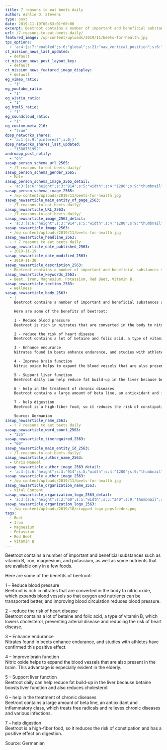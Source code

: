```yaml
---
title: 7 reasons to eat beets daily
author: Ashlie D. Stevens
type: post
date: 2019-11-19T06:53:01+00:00
excerpt: Beetroot contains a number of important and beneficial substances such as vitamin B, iron, magnesium, and potassium, as well as some nutrients that are available only in a few foods.
url: /7-reasons-to-eat-beets-daily/
featured_image: /wp-content/uploads/2019/11/beets-for-health.jpg
tps_options:
  - 'a:4:{s:7:"enabled";s:6:"global";s:21:"nav_vertical_position";s:6:"global";s:23:"nav_hide_on_first_slide";b:0;s:23:"slide_loading_mechanism";s:6:"global";}'
ct_mission_news_last_updated:
  - default
ct_mission_news_post_layout_key:
  - default
ct_mission_news_featured_image_display:
  - default
eg_vimeo_ratio:
  - "1"
eg_youtube_ratio:
  - "1"
eg_wistia_ratio:
  - "1"
eg_html5_ratio:
  - "1"
eg_soundcloud_ratio:
  - "1"
eg_custom_meta_216:
  - "true"
dpsp_networks_shares:
  - 'a:1:{s:9:"pinterest";i:0;}'
dpsp_networks_shares_last_updated:
  - "1588731992"
androapp_post_notify:
  - "on"
saswp_person_schema_url_2565:
  - /7-reasons-to-eat-beets-daily/
saswp_person_schema_gender_2565:
  - Male
saswp_person_schema_image_2565_detail:
  - 'a:3:{s:6:"height";s:3:"914";s:5:"width";s:4:"1280";s:9:"thumbnail";s:75:"/wp-content/uploads/2019/11/beets-for-health.jpg";}'
saswp_person_schema_image_2565:
  - /wp-content/uploads/2019/11/beets-for-health.jpg
saswp_newsarticle_main_entity_of_page_2563:
  - /7-reasons-to-eat-beets-daily/
saswp_newsarticle_URL_2563:
  - /7-reasons-to-eat-beets-daily/
saswp_newsarticle_image_2563_detail:
  - 'a:3:{s:6:"height";s:3:"914";s:5:"width";s:4:"1280";s:9:"thumbnail";s:75:"/wp-content/uploads/2019/11/beets-for-health.jpg";}'
saswp_newsarticle_image_2563:
  - /wp-content/uploads/2019/11/beets-for-health.jpg
saswp_newsarticle_headline_2563:
  - ⚕️ 7 reasons to eat beets daily
saswp_newsarticle_date_published_2563:
  - 2019-11-19
saswp_newsarticle_date_modified_2563:
  - 2019-11-30
saswp_newsarticle_description_2563:
  - Beetroot contains a number of important and beneficial substances such as vitamin B, iron, magnesium, and potassium, as well as some nutrients that are available only in a few foods.
saswp_newsarticle_keywords_2563:
  - Beet, Iron, Magnesium, Potassium, Red Beet, Vitamin B,
saswp_newsarticle_section_2563:
  - Wellness
saswp_newsarticle_body_2563:
  - |
    Beetroot contains a number of important and beneficial substances such as vitamin B, iron, magnesium, and potassium, as well as some nutrients that are available only in a few foods.

    Here are some of the benefits of beetroot:

    1 - Reduce blood pressure
    Beetroot is rich in nitrates that are converted in the body to nitric oxide, which expands blood vessels so that oxygen and nutrients can be transported better, and improving blood circulation reduces blood pressure.

    2 - reduce the risk of heart disease
    Beetroot contains a lot of betaine and folic acid, a type of vitamin B, which lowers cholesterol, preventing arterial disease and reducing the risk of heart disease.

    3 - Enhance endurance
    Nitrates found in beets enhance endurance, and studies with athletes have confirmed this positive effect.

    4 - Improve brain function
    Nitric oxide helps to expand the blood vessels that are also present in the brain. This advantage is especially evident in the elderly.

    5 - Support liver function
    Beetroot daily can help reduce fat build-up in the liver because betaine boosts liver function and also reduces cholesterol.

    6 - help in the treatment of chronic diseases
    Beetroot contains a large amount of beta line, an antioxidant and inflammatory class, which treats free radicals and relieves chronic diseases and various infections.

    7 - help digestion
    Beetroot is a high-fiber food, so it reduces the risk of constipation and has a positive effect on digestion.

    Source: Germanian
saswp_newsarticle_name_2563:
  - ⚕️ 7 reasons to eat beets daily
saswp_newsarticle_word_count_2563:
  - "225"
saswp_newsarticle_timerequired_2563:
  - "60"
saswp_newsarticle_main_entity_id_2563:
  - /7-reasons-to-eat-beets-daily/
saswp_newsarticle_author_name_2563:
  - Chris Manoel
saswp_newsarticle_author_image_2563_detail:
  - 'a:3:{s:6:"height";s:3:"914";s:5:"width";s:4:"1280";s:9:"thumbnail";s:75:"/wp-content/uploads/2019/11/beets-for-health.jpg";}'
saswp_newsarticle_author_image_2563:
  - /wp-content/uploads/2019/11/beets-for-health.jpg
saswp_newsarticle_organization_name_2563:
  - Vital Content
saswp_newsarticle_organization_logo_2563_detail:
  - 'a:3:{s:6:"height";s:2:"60";s:5:"width";s:3:"240";s:9:"thumbnail";s:82:"/wp-content/uploads/2019/10/cropped-logo-pepsfeeder.png";}'
saswp_newsarticle_organization_logo_2563:
  - /wp-content/uploads/2019/10/cropped-logo-pepsfeeder.png
tags:
  - Beet
  - Iron
  - Magnesium
  - Potassium
  - Red Beet
  - Vitamin B
---
```


Beetroot contains a number of important and beneficial substances such as vitamin B, iron, magnesium, and potassium, as well as some nutrients that are available only in a few foods.

Here are some of the benefits of beetroot:

1 &#8211; Reduce blood pressure  
Beetroot is rich in nitrates that are converted in the body to nitric oxide, which expands blood vessels so that oxygen and nutrients can be transported better, and improving blood circulation reduces blood pressure.

2 &#8211; reduce the risk of heart disease  
Beetroot contains a lot of betaine and folic acid, a type of vitamin B, which lowers cholesterol, preventing arterial disease and reducing the risk of heart disease.

3 &#8211; Enhance endurance  
Nitrates found in beets enhance endurance, and studies with athletes have confirmed this positive effect.

4 &#8211; Improve brain function  
Nitric oxide helps to expand the blood vessels that are also present in the brain. This advantage is especially evident in the elderly.

5 &#8211; Support liver function  
Beetroot daily can help reduce fat build-up in the liver because betaine boosts liver function and also reduces cholesterol.

6 &#8211; help in the treatment of chronic diseases  
Beetroot contains a large amount of beta line, an antioxidant and inflammatory class, which treats free radicals and relieves chronic diseases and various infections.

7 &#8211; help digestion  
Beetroot is a high-fiber food, so it reduces the risk of constipation and has a positive effect on digestion.

Source: Germanian
